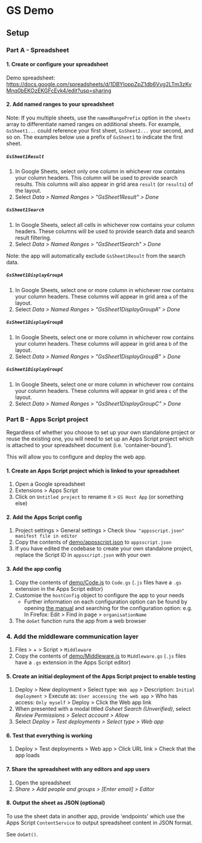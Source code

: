 # GS Demo

## Setup

### Part A - Spreadsheet

#### 1. Create or configure your spreadsheet

Demo spreadsheet: <https://docs.google.com/spreadsheets/d/1DBYIoppZpZ1db6Vvg2LTm3zKvMnq0bEKOzEKGFcEvk4/edit?usp=sharing>

#### 2. Add named ranges to your spreadsheet

Note: If you multiple sheets, use the `namedRangePrefix` option in the `sheets` array to differentiate named ranges on additional sheets. For example, `GsSheet1...` could reference your first sheet, `GsSheet2...` your second, and so on. The examples below use a prefix of `GsSheet1` to indicate the first sheet.

##### `GsSheet1Result`

1. In Google Sheets, select only one column in whichever row contains your column headers. This column will be used to provide search results. This columns will also appear in grid area `result` (or `results`) of the layout.
2. Select *Data > Named Ranges > "GsSheet1Result" > Done*

##### `GsSheet1Search`

1. In Google Sheets, select all cells in whichever row contains your column headers. These columns will be used to provide search data and search result filtering.
2. Select *Data > Named Ranges > "GsSheet1Search" > Done*

Note: the app will automatically exclude `GsSheet1Result` from the search data.

##### `GsSheet1DisplayGroupA`

1. In Google Sheets, select one or more column in whichever row contains your column headers. These columns will appear in grid area `a` of the layout.
2. Select *Data > Named Ranges > "GsSheet1DisplayGroupA" > Done*

##### `GsSheet1DisplayGroupB`

1. In Google Sheets, select one or more column in whichever row contains your column headers. These columns will appear in grid area `b` of the layout.
2. Select *Data > Named Ranges > "GsSheet1DisplayGroupB" > Done*

##### `GsSheet1DisplayGroupC`

1. In Google Sheets, select one or more column in whichever row contains your column headers. These columns will appear in grid area `c` of the layout.
2. Select *Data > Named Ranges > "GsSheet1DisplayGroupC" > Done*

### Part B - Apps Script project

Regardless of whether you choose to set up your own standalone project or reuse the existing one, you will need to set up an Apps Script project which is attached to your spreadsheet document (i.e. 'container-bound').

This will allow you to configure and deploy the web app.

#### 1. Create an Apps Script project which is linked to your spreadsheet

1. Open a Google spreadsheet
2. Extensions > Apps Script
3. Click on `Untitled project` to rename it > `GS Host App` (or something else)

#### 2. Add the Apps Script config

1. Project settings > General settings > Check `Show "appsscript.json" manifest file in editor`
2. Copy the contents of [demo/appsscript.json](https://github.com/dotherightthing/gsheet-search/blob/main/demo/appsscript.json) to `appsscript.json`
3. If you have edited the codebase to create your own standalone project, replace the Script ID in `appsscript.json` with your own

#### 3. Add the app config

1. Copy the contents of [demo/Code.js](https://github.com/dotherightthing/gsheet-search/blob/main/demo/Code.js) to `Code.gs` (`.js` files have a `.gs` extension in the Apps Script editor)
2. Customise the `hostConfig` object to configure the app to your needs
    * Further information on each configuration option can be found by opening
      [the manual](https://github.com/dotherightthing/gsheet-search/blob/main/MAN.md)
      and searching for the configuration option:
      e.g. In Firefox: Edit > Find in page > `organisationName`
3. The `doGet` function runs the app from a web browser

### 4. Add the middleware communication layer

1. Files > + > Script > `Middleware`
2. Copy the contents of [demo/Middleware.js](https://github.com/dotherightthing/gsheet-search/blob/main/demo/Middleware.js) to `Middleware.gs` (`.js` files have a `.gs` extension in the Apps Script editor)

#### 5. Create an initial deployment of the Apps Script project to enable testing

1. Deploy > New deployment > Select type: `Web app` > Description: `Initial deployment` > Execute as: `User accessing the web app` > Who has access: `Only myself` > Deploy > Click the Web app link
2. When presented with a modal titled *Gsheet Search (Unverified)*, select *Review Permissions > Select account > Allow*
3. Select *Deploy > Test deployments > Select type > Web app*

#### 6. Test that everything is working

1. Deploy > Test deployments > Web app > Click URL link > Check that the app loads

#### 7. Share the spreadsheet with any editors and app users

1. Open the spreadsheet
2. *Share > Add people and groups > [Enter email] > Editor*

#### 8. Output the sheet as JSON (optional)

To use the sheet data in another app, provide 'endpoints' which use the Apps Script `ContentService` to output spreadsheet content in JSON format.

See `doGet()`.
